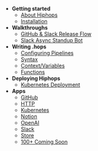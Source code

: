- **Getting started**
  - [About Hiphops](start-about.md)
  - [Installation](start-installation.md)
- **Walkthroughs**
  - [GitHub & Slack Release Flow](walk-release-flow.md)
  - [Slack Async Standup Bot](walk-standup-bot.md)
- **Writing .hops**
  - [Configuring Pipelines](hops-configuring.md)
  - [Syntax](hops-syntax.md)
  - [Context/Variables](hops-context.md)
  - [Functions](hops-functions.md)
- **Deploying Hiphops**
  - [Kubernetes Deployment](deploy-k8s.md)
- **Apps**
  - [GitHub](app-github.md)
  - [HTTP](app-http.md)
  - [Kubernetes](app-kubernetes.md)
  - [Notion](app-notion.md)
  - [OpenAI](app-openai.md)
  - [Slack](app-slack.md)
  - [Store](app-store.md)
  - [100+ Coming Soon](app-coming-soon.md)
<!-- TODO: Managing hiphops stuff (local dev, deployed instances, pipeline storage on sequences etc) -->
<!-- Concepts -->
